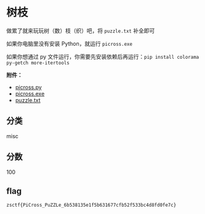 # 树枝

做累了就来玩玩树（数）枝（织）吧，将 `puzzle.txt` 补全即可

如果你电脑里没有安装 Python，就运行 `picross.exe`

如果你想通过 py 文件运行，你需要先安装依赖后再运行：`pip install colorama py-getch more-itertools`

**附件：**

- [picross.py](./题目/picross.py)
- [picross.exe](./题目/picross.exe)
- [puzzle.txt](./题目/puzzle.txt)

## 分类

misc

## 分数

100

## flag

`zsctf{PiCross_PuZZLe_6b538135e1f5b631677cfb52f533bc4d8fd0fe7c}`
